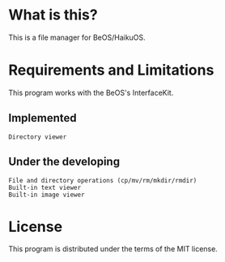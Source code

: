 What is this?
=============

This is a file manager for BeOS/HaikuOS.

Requirements and Limitations
============================

This program works with the BeOS's InterfaceKit.

Implemented
-----------

	Directory viewer

Under the developing
--------------------

	File and directory operations (cp/mv/rm/mkdir/rmdir)
	Built-in text viewer
	Built-in image viewer

License
=======

This program is distributed under the terms of the MIT license.
